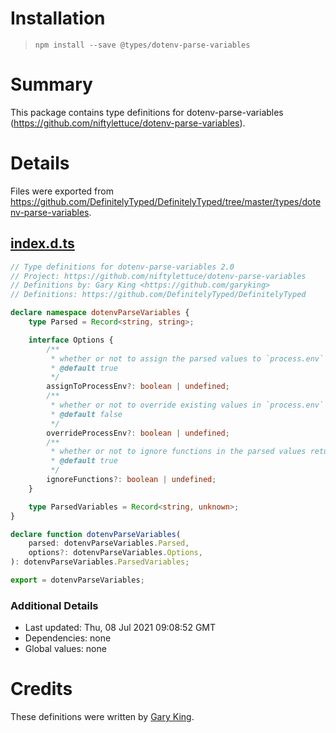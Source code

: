 # Installation
> `npm install --save @types/dotenv-parse-variables`

# Summary
This package contains type definitions for dotenv-parse-variables (https://github.com/niftylettuce/dotenv-parse-variables).

# Details
Files were exported from https://github.com/DefinitelyTyped/DefinitelyTyped/tree/master/types/dotenv-parse-variables.
## [index.d.ts](https://github.com/DefinitelyTyped/DefinitelyTyped/tree/master/types/dotenv-parse-variables/index.d.ts)
````ts
// Type definitions for dotenv-parse-variables 2.0
// Project: https://github.com/niftylettuce/dotenv-parse-variables
// Definitions by: Gary King <https://github.com/garyking>
// Definitions: https://github.com/DefinitelyTyped/DefinitelyTyped

declare namespace dotenvParseVariables {
    type Parsed = Record<string, string>;

    interface Options {
        /**
         * whether or not to assign the parsed values to `process.env`
         * @default true
         */
        assignToProcessEnv?: boolean | undefined;
        /**
         * whether or not to override existing values in `process.env`
         * @default false
         */
        overrideProcessEnv?: boolean | undefined;
        /**
         * whether or not to ignore functions in the parsed values returned
         * @default true
         */
        ignoreFunctions?: boolean | undefined;
    }

    type ParsedVariables = Record<string, unknown>;
}

declare function dotenvParseVariables(
    parsed: dotenvParseVariables.Parsed,
    options?: dotenvParseVariables.Options,
): dotenvParseVariables.ParsedVariables;

export = dotenvParseVariables;

````

### Additional Details
 * Last updated: Thu, 08 Jul 2021 09:08:52 GMT
 * Dependencies: none
 * Global values: none

# Credits
These definitions were written by [Gary King](https://github.com/garyking).
